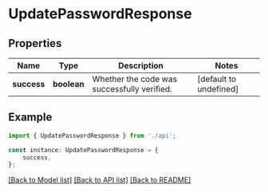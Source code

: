 # UpdatePasswordResponse


## Properties

Name | Type | Description | Notes
------------ | ------------- | ------------- | -------------
**success** | **boolean** | Whether the code was successfully verified. | [default to undefined]

## Example

```typescript
import { UpdatePasswordResponse } from './api';

const instance: UpdatePasswordResponse = {
    success,
};
```

[[Back to Model list]](../README.md#documentation-for-models) [[Back to API list]](../README.md#documentation-for-api-endpoints) [[Back to README]](../README.md)
